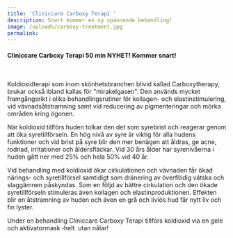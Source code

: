 ```yaml
---
title: 'Cliniccare Carboxy Terapi '
description: Snart kommer en ny spännande behandling!
image: /uploads/carboxy-treatment.jpg
permalink:
---
```

#### Cliniccare Carboxy Terapi 50 min NYHET\! Kommer snart\!

&nbsp;

Koldioxidterapi som inom skönhetsbranchen blivid kallad Carboxytherapy, brukar ocks&aring; ibland kallas för "mirakelgasen". Den används mycket framg&aring;ngsrikt i olika behandlingsrutiner för kollagen- och elastinstimulering, vid vävnads&aring;tstramning samt vid reducering av pigmenteringar och mörka omr&aring;den kring ögonen.&nbsp;

När koldioxid tillförs huden tolkar den det som syrebrist och reagerar genom att öka syretillförseln. En hög niv&aring; av syre är viktig för alla hudens funktioner och vid brist p&aring; syre blir den mer benägen att &aring;ldras, ge acne, rodnad, irritationer och &aring;ldersfläckar. Vid 30 &aring;rs &aring;lder har syreniv&aring;erna i huden g&aring;tt ner med 25% och hela 50% vid 40 &aring;r.

Vid behandling med koldioxid ökar cirkulationen och vävnaden f&aring;r ökad närings- och syretillförsel samtidigt som dränering av överflödig vätska och slaggämnen p&aring;skyndas. Som en följd av bättre cirkulation och den ökade syretillförseln stimuleras även kollagen och elastinproduktionen. Effekten blir en &aring;tstramning av huden och även en gr&aring; och livlös hud f&aring;r nytt liv och fin lyster.

Under en behandling Cliniccare Carboxy Terapi tillförs koldioxid via en gele och aktivatormask ‐helt&nbsp; utan n&aring;lar\! &nbsp;
